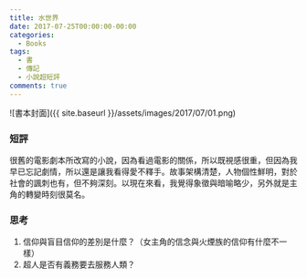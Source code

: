 ```yaml
---
title: 水世界
date: 2017-07-25T00:00:00-00:00
categories: 
  - Books
tags: 
  - 書
  - 傳記
  - 小說超短評
comments: true
---
```


![書本封面]({{ site.baseurl }}/assets/images/2017/07/01.png)

### 短評

很舊的電影劇本所改寫的小說，因為看過電影的關係，所以既視感很重，但因為我早已忘記劇情，所以還是讓我看得愛不釋手。故事架構清楚，人物個性鮮明，對於社會的諷刺也有，但不夠深刻。以現在來看，我覺得象徵與暗喻略少，另外就是主角的轉變時刻很莫名。

### 思考

1. 信仰與盲目信仰的差別是什麼？（女主角的信念與火煙族的信仰有什麼不一樣）
2. 超人是否有義務要去服務人類？
